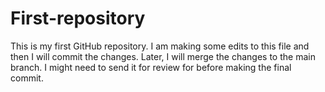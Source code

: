 # First-repository
This is my first GitHub repository.
I am making some edits to this file and then I will commit the changes. Later, I will merge the changes to the main branch. I might need to send it for review for before making the final commit.
